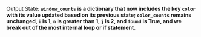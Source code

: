 Output State: **`window_counts` is a dictionary that now includes the key `color` with its value updated based on its previous state; `color_counts` remains unchanged, `i` is 1, `n` is greater than 1, `j` is 2, and `found` is True, and we break out of the most internal loop or if statement.**